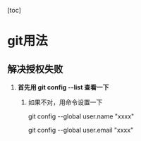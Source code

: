 [toc]

# git用法

## 解决授权失败

1. **首先用 git config --list 查看一下**

   1. 如果不对，用命令设置一下

      git config --global user.name "xxxx"

      git config --global user.email  "xxxx"

   